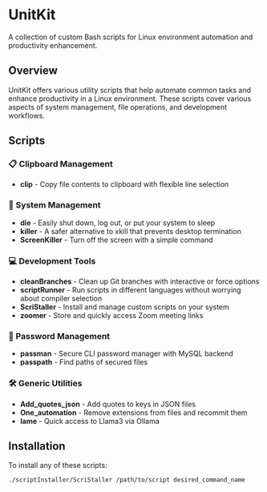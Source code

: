 # UnitKit

A collection of custom Bash scripts for Linux environment automation and productivity enhancement.

## Overview

UnitKit offers various utility scripts that help automate common tasks and enhance productivity in a Linux environment. These scripts cover various aspects of system management, file operations, and development workflows.

## Scripts

### 📋 Clipboard Management
- **clip** - Copy file contents to clipboard with flexible line selection

### 🔧 System Management
- **die** - Easily shut down, log out, or put your system to sleep
- **killer** - A safer alternative to xkill that prevents desktop termination
- **ScreenKiller** - Turn off the screen with a simple command

### 💻 Development Tools
- **cleanBranches** - Clean up Git branches with interactive or force options
- **scriptRunner** - Run scripts in different languages without worrying about compiler selection
- **ScriStaller** - Install and manage custom scripts on your system
- **zoomer** - Store and quickly access Zoom meeting links

### 🔐 Password Management
- **passman** - Secure CLI password manager with MySQL backend
- **passpath** - Find paths of secured files

### 🛠️ Generic Utilities
- **Add_quotes_json** - Add quotes to keys in JSON files
- **One_automation** - Remove extensions from files and recommit them
- **lame** - Quick access to Llama3 via Ollama

## Installation

To install any of these scripts:

```bash
./scriptInstaller/ScriStaller /path/to/script desired_command_name
